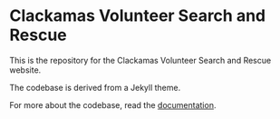 Clackamas Volunteer Search and Rescue
=========================

This is the repository for the Clackamas Volunteer Search and Rescue website.

The codebase is derived from a Jekyll theme.

For more about the codebase, read the [documentation](http://jekyllrb.com/).
